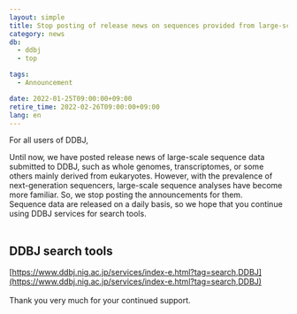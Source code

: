 ```yaml
---
layout: simple
title: Stop posting of release news on sequences provided from large-scale researches
category: news
db:
  - ddbj
  - top

tags:
  - Announcement

date: 2022-01-25T09:00:00+09:00
retire_time: 2022-02-26T09:00:00+09:00
lang: en
---
```


For all users of DDBJ,    
    
Until now, we have posted release news of large-scale sequence data submitted to DDBJ, such as whole genomes, 
transcriptomes, or some others mainly derived from eukaryotes. However, with the prevalence of next-generation 
sequencers, large-scale sequence analyses have become more familiar. So, we stop posting the announcements for them.
<br>
Sequence data are released on a daily basis, so we hope that you continue using DDBJ services for search tools. 
<br>
<br>
## DDBJ search tools

[https://www.ddbj.nig.ac.jp/services/index-e.html?tag=search,DDBJ](https://www.ddbj.nig.ac.jp/services/index-e.html?tag=search,DDBJ)
<br>
<br>
Thank you very much for your continued support.

